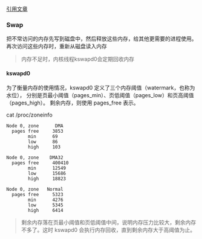 [引用文章](https://zhuanlan.zhihu.com/p/206863817)

### Swap
把不常访问的内存先写到磁盘中，然后释放这些内存，给其他更需要的进程使用。再次访问这些内存时，重新从磁盘读入内存
> 内存不足时，内核线程kswapd0会定期回收内存

#### kswapd0
为了衡量内存的使用情况，kswapd0 定义了三个内存阈值（watermark，也称为水位），
分别是页最小阈值（pages_min）、页低阈值（pages_low）和页高阈值（pages_high）。
剩余内存，则使用 pages_free 表示。

cat /proc/zoneinfo
```shell script
Node 0, zone      DMA
  pages free     3853
        min      69
        low      86
        high     103

Node 0, zone    DMA32
  pages free     400410
        min      12549
        low      15686
        high     18823

Node 0, zone   Normal
  pages free     5323
        min      4276
        low      5345
        high     6414
```

> 剩余内存落在页最小阈值和页低阈值中间，说明内存压力比较大，剩余内存不多了。这时 kswapd0 会执行内存回收，直到剩余内存大于高阈值为止。